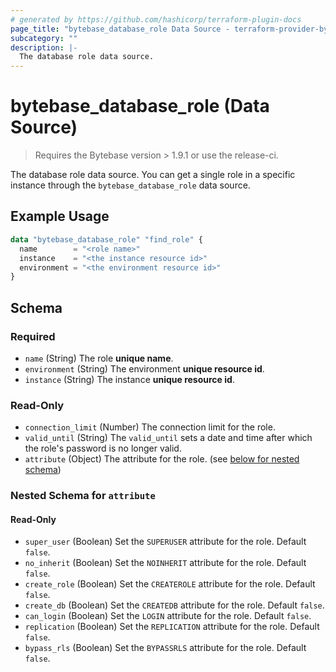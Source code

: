 ```yaml
---
# generated by https://github.com/hashicorp/terraform-plugin-docs
page_title: "bytebase_database_role Data Source - terraform-provider-bytebase"
subcategory: ""
description: |-
  The database role data source.
---
```


# bytebase_database_role (Data Source)

> Requires the Bytebase version > 1.9.1 or use the release-ci.

The database role data source. You can get a single role in a specific instance through the `bytebase_database_role` data source.

## Example Usage

```terraform
data "bytebase_database_role" "find_role" {
  name        = "<role name>"
  instance    = "<the instance resource id>"
  environment = "<the environment resource id>"
}
```

## Schema

### Required

- `name` (String) The role **unique name**.
- `environment` (String) The environment **unique resource id**.
- `instance` (String) The instance **unique resource id**.

### Read-Only

- `connection_limit` (Number) The connection limit for the role.
- `valid_until` (String) The `valid_until` sets a date and time after which the role's password is no longer valid.
- `attribute` (Object) The attribute for the role. (see [below for nested schema](#nestedblock--attribute))

<a id="nestedblock--attribute"></a>

### Nested Schema for `attribute`

#### Read-Only

- `super_user` (Boolean) Set the `SUPERUSER` attribute for the role. Default `false`.
- `no_inherit` (Boolean) Set the `NOINHERIT` attribute for the role. Default `false`.
- `create_role` (Boolean) Set the `CREATEROLE` attribute for the role. Default `false`.
- `create_db` (Boolean) Set the `CREATEDB` attribute for the role. Default `false`.
- `can_login` (Boolean) Set the `LOGIN` attribute for the role. Default `false`.
- `replication` (Boolean) Set the `REPLICATION` attribute for the role. Default `false`.
- `bypass_rls` (Boolean) Set the `BYPASSRLS` attribute for the role. Default `false`.
